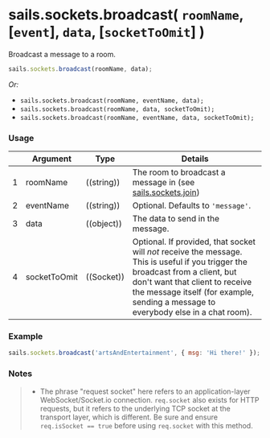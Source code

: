# sails.sockets.broadcast( `roomName`, [`event`], `data`, [`socketToOmit`] )

Broadcast a message to a room.

```javascript
sails.sockets.broadcast(roomName, data);
```

_Or:_
+ `sails.sockets.broadcast(roomName, eventName, data);`
+ `sails.sockets.broadcast(roomName, data, socketToOmit);`
+ `sails.sockets.broadcast(roomName, eventName, data, socketToOmit);`


### Usage

|   |          Argument           | Type                | Details
| - | --------------------------- | ------------------- | -----------
| 1 |        roomName             | ((string))          | The room to broadcast a message in (see [sails.sockets.join](http://sailsjs.org/#!/documentation/reference/websockets/sails.sockets/sails.sockets.join.html))
| 2 |        eventName            | ((string))          | Optional. Defaults to `'message'`.
| 3 |        data                 | ((object))          | The data to send in the message.
| 4 |        socketToOmit         | ((Socket))          | Optional. If provided, that socket will *not* receive the message.  This is useful if you trigger the broadcast from a client, but don't want that client to receive the message itself (for example, sending a message to everybody else in a chat room).


### Example

```javascript
sails.sockets.broadcast('artsAndEntertainment', { msg: 'Hi there!' });
```

### Notes
> + The phrase "request socket" here refers to an application-layer WebSocket/Socket.io connection.  `req.socket` also exists for HTTP requests, but it refers to the underlying TCP socket at the transport layer, which is different.  Be sure and ensure `req.isSocket == true` before using `req.socket` with this method.

<docmeta name="uniqueID" value="sailssocketsbroadcast253997">
<docmeta name="displayName" value="sails.sockets.broadcast()">

